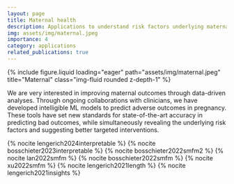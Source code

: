 ```yaml
---
layout: page
title: Maternal health
description: Applications to understand risk factors underlying maternal morbidity.
img: assets/img/maternal.jpeg
importance: 4
category: applications
related_publications: true
---
```


{% include figure.liquid loading="eager" path="assets/img/maternal.jpeg" title="Maternal" class="img-fluid rounded z-depth-1" %}

We are very interested in improving maternal outcomes through data-driven analyses. Through ongoing collaborations with clinicians, we have developed intelligible ML models to predict adverse outcomes in pregnancy. These tools have set new standards for state-of-the-art accuracy in predicting bad outcomes, while simultaneously revealing the underlying risk factors and suggesting better targeted interventions.

{% nocite lengerich2024interpretable %}
{% nocite bosschieter2023interpretable %}
{% nocite bosschieter2022smfm2 %}
{% nocite lan2022smfm %}
{% nocite bosschieter2022smfm %}
{% nocite xu2022smfm %}
{% nocite lengerich2021length %}
{% nocite lengerich2021insights %}

<br /><br />

